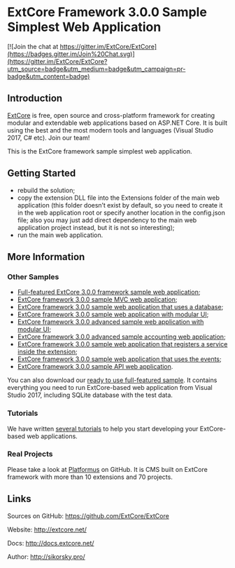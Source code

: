 # ExtCore Framework 3.0.0 Sample Simplest Web Application

[![Join the chat at https://gitter.im/ExtCore/ExtCore](https://badges.gitter.im/Join%20Chat.svg)](https://gitter.im/ExtCore/ExtCore?utm_source=badge&utm_medium=badge&utm_campaign=pr-badge&utm_content=badge)

## Introduction

[ExtCore](https://github.com/ExtCore/ExtCore) is free, open source and cross-platform framework for creating
modular and extendable web applications based on ASP.NET Core. It is built using the best and the most modern
tools and languages (Visual Studio 2017, C# etc). Join our team!

This is the ExtCore framework sample simplest web application.

## Getting Started

* rebuild the solution;
* copy the extension DLL file into the Extensions folder of the main web application (this folder doesn’t exist by default,
so you need to create it in the web application root or specify another location in the config.json file; also you may just
add direct dependency to the main web application project instead, but it is not so interesting);
* run the main web application.

## More Information

### Other Samples

* [Full-featured ExtCore 3.0.0 framework sample web application](https://github.com/ExtCore/ExtCore-Sample);
* [ExtCore framework 3.0.0 sample MVC web application](https://github.com/ExtCore/ExtCore-Sample-Mvc);
* [ExtCore framework 3.0.0 sample web application that uses a database](https://github.com/ExtCore/ExtCore-Sample-Data);
* [ExtCore framework 3.0.0 sample web application with modular UI](https://github.com/ExtCore/ExtCore-Sample-Modular-Ui);
* [ExtCore framework 3.0.0 advanced sample web application with modular UI](https://github.com/ExtCore/ExtCore-Sample-Modular-Ui-Adv);
* [ExtCore framework 3.0.0 advanced sample accounting web application](https://github.com/ExtCore/ExtCore-Sample-Accounting);
* [ExtCore framework 3.0.0 sample web application that registers a service inside the extension](https://github.com/ExtCore/ExtCore-Sample-Service);
* [ExtCore framework 3.0.0 sample web application that uses the events](https://github.com/ExtCore/ExtCore-Sample-Events);
* [ExtCore framework 3.0.0 sample API web application](https://github.com/ExtCore/ExtCore-Sample-Api).

You can also download our [ready to use full-featured sample](http://extcore.net/files/ExtCore-Sample-3.0.0.zip).
It contains everything you need to run ExtCore-based web application from Visual Studio 2017, including SQLite
database with the test data.

### Tutorials

We have written [several tutorials](http://docs.extcore.net/en/latest/getting_started/index.html)
to help you start developing your ExtCore-based web applications.

### Real Projects

Please take a look at [Platformus](https://github.com/Platformus/Platformus) on GitHub. It is CMS
built on ExtCore framework with more than 10 extensions and 70 projects.

## Links

Sources on GitHub: https://github.com/ExtCore/ExtCore

Website: http://extcore.net/

Docs: http://docs.extcore.net/

Author: http://sikorsky.pro/